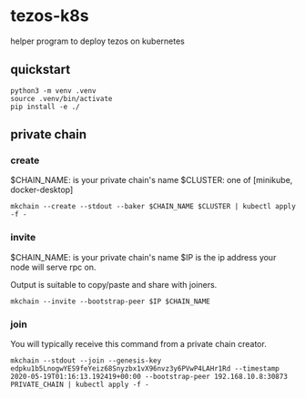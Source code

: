 # tezos-k8s

helper program to deploy tezos on kubernetes

## quickstart

``` shell
python3 -m venv .venv
source .venv/bin/activate
pip install -e ./
```

## private chain

### create
$CHAIN_NAME: is your private chain's name
$CLUSTER: one of [minikube, docker-desktop]

``` shell
mkchain --create --stdout --baker $CHAIN_NAME $CLUSTER | kubectl apply -f -
```

### invite
$CHAIN_NAME: is your private chain's name
$IP is the ip address your node will serve rpc on.

Output is suitable to copy/paste and share with joiners.

``` shell
mkchain --invite --bootstrap-peer $IP $CHAIN_NAME
```

### join
You will typically receive this command from a private chain creator.

``` shell
mkchain --stdout --join --genesis-key edpku1b5LnogwYES9feYeiz68Snyzbx1vX96nvz3y6PVwP4LAHr1Rd --timestamp 2020-05-19T01:16:13.192419+00:00 --bootstrap-peer 192.168.10.8:30873 PRIVATE_CHAIN | kubectl apply -f -
```
